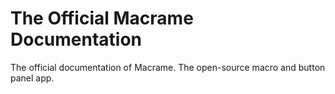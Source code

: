 # The Official Macrame Documentation
The official documentation of Macrame. The open-source macro and button panel app. 
